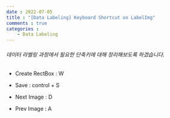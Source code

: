 ```yaml
---
date : 2022-07-05
title : "[Data Labeling] Keyboard Shortcut on LabelImg"
comments : true
categories :
    - Data Labeling
---
```


###### 데이터 라벨링 과정에서 필요한 단축키에 대해 정리해보도록 하겠습니다.

* Create RectBox : W

* Save : control + S

* Next Image : D

* Prev Image : A
